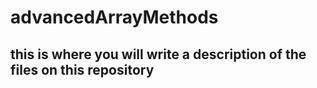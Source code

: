 # advancedArrayMethods
## this is where you will write a description of the files on this repository
